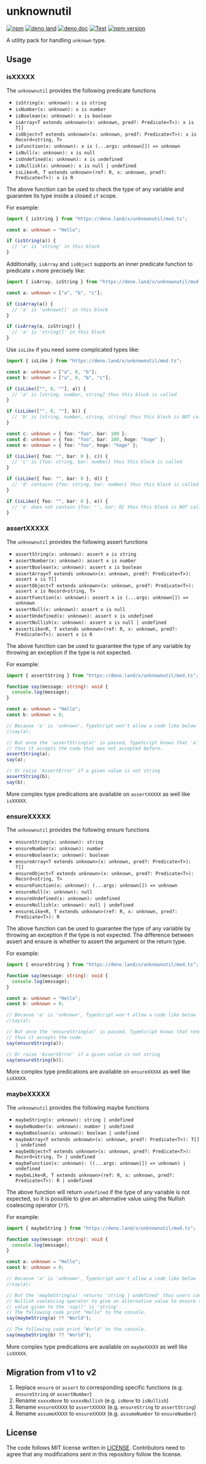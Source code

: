 # unknownutil

[![npm](http://img.shields.io/badge/available%20on-npm-lightgrey.svg?logo=npm&logoColor=white)](https://www.npmjs.com/package/unknownutil)
[![deno land](http://img.shields.io/badge/available%20on-deno.land/x-lightgrey.svg?logo=deno)](https://deno.land/x/unknownutil)
[![deno doc](https://doc.deno.land/badge.svg)](https://doc.deno.land/https/deno.land/x/unknownutil/mod.ts)
[![Test](https://github.com/lambdalisue/deno-unknownutil/workflows/Test/badge.svg)](https://github.com/lambdalisue/deno-unknownutil/actions?query=workflow%3ATest)
[![npm version](https://badge.fury.io/js/unknownutil.svg)](https://badge.fury.io/js/unknownutil)

A utility pack for handling `unknown` type.

[deno]: https://deno.land/

## Usage

### isXXXXX

The `unknownutil` provides the following predicate functions

- `isString(x: unknown): x is string`
- `isNumber(x: unknown): x is number`
- `isBoolean(x: unknown): x is boolean`
- `isArray<T extends unknown>(x: unknown, pred?: Predicate<T>): x is T[]`
- `isObject<T extends unknown>(x: unknown, pred?: Predicate<T>): x is Record<string, T>`
- `isFunction(x: unknown): x is (...args: unknown[]) => unknown`
- `isNull(x: unknown): x is null`
- `isUndefined(x: unknown): x is undefined`
- `isNullish(x: unknown): x is null | undefined`
- `isLike<R, T extends unknown>(ref: R, x: unknown, pred?: Predicate<T>): x is R`

The above function can be used to check the type of any variable and guarantee
its type inside a closed `if` scope.

For example:

```typescript
import { isString } from "https://deno.land/x/unknownutil/mod.ts";

const a: unknown = "Hello";

if (isString(a)) {
  // 'a' is 'string' in this block
}
```

Additionally, `isArray` and `isObject` supports an inner predicate function to
predicate `x` more precisely like:

```typescript
import { isArray, isString } from "https://deno.land/x/unknownutil/mod.ts";

const a: unknown = ["a", "b", "c"];

if (isArray(a)) {
  // 'a' is 'unknown[]' in this block
}

if (isArray(a, isString)) {
  // 'a' is 'string[]' in this block
}
```

Use `isLike` if you need some complicated types like:

```typescript
import { isLike } from "https://deno.land/x/unknownutil/mod.ts";

const a: unknown = ["a", 0, "b"];
const b: unknown = ["a", 0, "b", "c"];

if (isLike(["", 0, ""], a)) {
  // 'a' is [string, number, string] thus this block is called
}

if (isLike(["", 0, ""], b)) {
  // 'b' is [string, number, string, string] thus this block is NOT called
}

const c: unknown = { foo: "foo", bar: 100 };
const d: unknown = { foo: "foo", bar: 100, hoge: "hoge" };
const e: unknown = { foo: "foo", hoge: "hoge" };

if (isLike({ foo: "", bar: 0 }, c)) {
  // 'c' is {foo: string, bar: number} thus this block is called
}

if (isLike({ foo: "", bar: 0 }, d)) {
  // 'd' contains {foo: string, bar: number} thus this block is called
}

if (isLike({ foo: "", bar: 0 }, e)) {
  // 'e' does not contain {foo: '', bar: 0} thus this block is NOT called
}
```

### assertXXXXX

The `unknownutil` provides the following assert functions

- `assertString(x: unknown): assert x is string`
- `assertNumber(x: unknown): assert x is number`
- `assertBoolean(x: unknown): assert x is boolean`
- `assertArray<T extends unknown>(x: unknown, pred?: Predicate<T>): assert x is T[]`
- `assertObject<T extends unknown>(x: unknown, pred?: Predicate<T>): assert x is Record<string, T>`
- `assertFunction(x: unknown): assert x is (...args: unknown[]) => unknown`
- `assertNull(x: unknown): assert x is null`
- `assertUndefined(x: unknown): assert x is undefined`
- `assertNullish(x: unknown): assert x is null | undefined`
- `assertLike<R, T extends unknown>(ref: R, x: unknown, pred?: Predicate<T>): assert x is R`

The above function can be used to guarantee the type of any variable by throwing
an exception if the type is not expected.

For example:

```typescript
import { assertString } from "https://deno.land/x/unknownutil/mod.ts";

function say(message: string): void {
  console.log(message);
}

const a: unknown = "Hello";
const b: unknown = 0;

// Because 'a' is 'unknown', TypeScript won't allow a code like below
//say(a);

// But once the 'assertString(a)' is passed, TypeScript knows that 'a' is 'string'
// thus it accepts the code that was not accepted before.
assertString(a);
say(a);

// Or raise 'AssertError' if a given value is not string
assertString(b);
say(b);
```

More complex type predications are available on `assertXXXXX` as well like
`isXXXXX`.

### ensureXXXXX

The `unknownutil` provides the following ensure functions

- `ensureString(x: unknown): string`
- `ensureNumber(x: unknown): number`
- `ensureBoolean(x: unknown): boolean`
- `ensureArray<T extends unknown>(x: unknown, pred?: Predicate<T>): T[]`
- `ensureObject<T extends unknown>(x: unknown, pred?: Predicate<T>): Record<string, T>`
- `ensureFunction(x: unknown): (...args: unknown[]) => unknown`
- `ensureNull(x: unknown): null`
- `ensureUndefined(x: unknown): undefined`
- `ensureNullish(x: unknown): null | undefined`
- `ensureLike<R, T extends unknown>(ref: R, x: unknown, pred?: Predicate<T>): R`

The above function can be used to guarantee the type of any variable by throwing
an exception if the type is not expected. The difference between assert and
ensure is whether to assert the argument or the return type.

For example:

```typescript
import { ensureString } from "https://deno.land/x/unknownutil/mod.ts";

function say(message: string): void {
  console.log(message);
}

const a: unknown = "Hello";
const b: unknown = 0;

// Because 'a' is 'unknown', TypeScript won't allow a code like below
//say(a);

// But once the 'ensureString(a)' is passed, TypeScript knows that return value is 'string'
// thus it accepts the code.
say(ensureString(a));

// Or raise 'AssertError' if a given value is not string
say(ensureString(b));
```

More complex type predications are available on `ensureXXXXX` as well like
`isXXXXX`.

### maybeXXXXX

The `unknownutil` provides the following maybe functions

- `maybeString(x: unknown): string | undefined`
- `maybeNumber(x: unknown): number | undefined`
- `maybeBoolean(x: unknown): boolean | undefined`
- `maybeArray<T extends unknown>(x: unknown, pred?: Predicate<T>): T[] | undefined`
- `maybeObject<T extends unknown>(x: unknown, pred?: Predicate<T>): Record<string, T> | undefined`
- `maybeFunction(x: unknown): ((...args: unknown[]) => unknown) | undefined`
- `maybeLike<R, T extends unknown>(ref: R, x: unknown, pred?: Predicate<T>): R | undefined`

The above function will return `undefined` if the type of any variable is not
expected, so it is possible to give an alternative value using the Nullish
coalescing operator (`??`).

For example:

```typescript
import { maybeString } from "https://deno.land/x/unknownutil/mod.ts";

function say(message: string): void {
  console.log(message);
}

const a: unknown = "Hello";
const b: unknown = 0;

// Because 'a' is 'unknown', TypeScript won't allow a code like below
//say(a);

// But the 'maybeString(a)' returns 'string | undefined' thus users can use
// Nullish coalescing operator to give an alternative value to ensure that the
// value given to the 'say()' is 'string'.
// The following code print "Hello" to the console.
say(maybeString(a) ?? "World");

// The following code print "World" to the console.
say(maybeString(b) ?? "World");
```

More complex type predications are available on `maybeXXXXX` as well like
`isXXXXX`.

## Migration from v1 to v2

1. Replace `ensure` or `assert` to corresponding specific functions (e.g.
   `ensureString` or `assertNumber`)
2. Rename `xxxxxNone` to `xxxxxNullish` (e.g. `isNone` to `isNullish`)
3. Rename `ensureXXXXX` to `assertXXXXX` (e.g. `ensureString` to `assertString`)
4. Rename `assumeXXXXX` to `ensureXXXXX` (e.g. `assumeNumber` to `ensureNumber`)

## License

The code follows MIT license written in [LICENSE](./LICENSE). Contributors need
to agree that any modifications sent in this repository follow the license.
